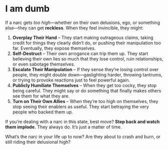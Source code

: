 # I am dumb

If a narc gets *too high*—whether on their own delusions, ego, or something else—they can get **reckless**. When they feel invincible, they might:  

1. **Overplay Their Hand** – They start making outrageous claims, taking credit for things they clearly didn’t do, or pushing their manipulation too far. Eventually, they expose themselves.  
2. **Self-Destruct** – Their own arrogance can trip them up. They start believing their own lies so much that they lose control, ruin relationships, or even sabotage themselves.  
3. **Escalate Their Manipulation** – If they sense they’re losing control over people, they might double down—gaslighting harder, throwing tantrums, or trying to provoke reactions just to feel powerful again.  
4. **Publicly Humiliate Themselves** – When they get too cocky, they stop being careful. They might say or do something that finally makes others see them for what they are.  
5. **Turn on Their Own Allies** – When they’re too high on themselves, they stop seeing their enablers as useful. They start betraying the very people who backed them up.  

If you’re dealing with a narc in this state, best move? **Step back and watch them implode.** They always do. It’s just a matter of time.  

What’s the narc in your life up to now? Are they about to crash and burn, or still riding their delusional high?
